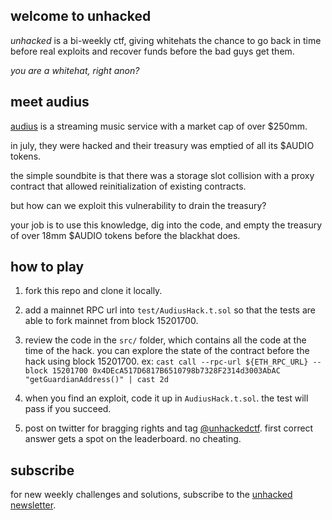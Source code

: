 ## welcome to unhacked

_unhacked_ is a bi-weekly ctf, giving whitehats the chance to go back in time before real exploits and recover funds before the bad guys get them. 

_you are a whitehat, right anon?_

## meet audius

[audius](https://audius.co/) is a streaming music service with a market cap of over $250mm.

in july, they were hacked and their treasury was emptied of all its $AUDIO tokens.

the simple soundbite is that there was a storage slot collision with a proxy contract that allowed reinitialization of existing contracts. 

but how can we exploit this vulnerability to drain the treasury?

your job is to use this knowledge, dig into the code, and empty the treasury of over 18mm $AUDIO tokens before the blackhat does.

## how to play

1. fork this repo and clone it locally.

2. add a mainnet RPC url into `test/AudiusHack.t.sol` so that the tests are able to fork mainnet from block 15201700.

3. review the code in the `src/` folder, which contains all the code at the time of the hack. you can explore the state of the contract before the hack using block 15201700. ex: `cast call --rpc-url ${ETH_RPC_URL} --block 15201700 0x4DEcA517D6817B6510798b7328F2314d3003AbAC "getGuardianAddress()" | cast 2d`

4. when you find an exploit, code it up in `AudiusHack.t.sol`. the test will pass if you succeed.

5. post on twitter for bragging rights and tag [@unhackedctf](http://twitter.com/unhackedctf). first correct answer gets a spot on the leaderboard. no cheating.

## subscribe

for new weekly challenges and solutions, subscribe to the [unhacked newsletter](https://unhackedctf.substack.com/p/welcome).
